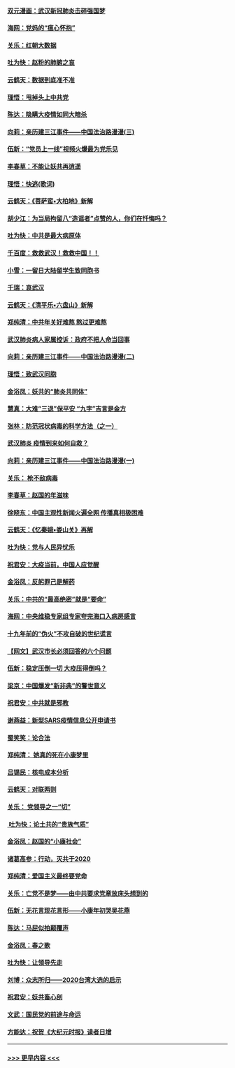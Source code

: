 #### [双元漫画：武汉新冠肺炎击碎强国梦](../pages/nsc993/n11843320.md?t=02050333) 
#### [海网：党妈的“瘟心怀抱”](../pages/nsc993/n11840740.md?t=02050333) 
#### [关乐：红朝大数据](../pages/nsc993/n11840675.md?t=02050333) 
#### [吐为快：赵粉的肺腑之哀](../pages/nsc993/n11840618.md?t=02050333) 
#### [云鹤天：数据到底准不准](../pages/nsc993/n11840325.md?t=02050333) 
#### [理悟：甩掉头上中共党](../pages/nsc993/n11838826.md?t=02050333) 
#### [陈达：隐瞒大疫情如同大暗杀](../pages/nsc993/n11838771.md?t=02050333) 
#### [向莉：亲历建三江事件——中国法治路漫漫(三)](../pages/nsc993/n11831825.md?t=02050333) 
#### [伍新：“党员上一线”视频火爆最为党乐见](../pages/nsc993/n11838200.md?t=02050333) 
#### [李春草：不能让妖共再逍遥](../pages/nsc993/n11838102.md?t=02050333) 
#### [理悟：快逃(歌词)](../pages/nsc993/n11838083.md?t=02050333) 
#### [云鹤天：《菩萨蛮▪大柏地》新解](../pages/nsc993/n11838059.md?t=02050333) 
#### [胡少江：为当局拘留八“造谣者”点赞的人，你们在忏悔吗？](../pages/nsc993/n11836801.md?t=02050333) 
#### [吐为快：中共是最大病原体](../pages/nsc993/n11836748.md?t=02050333) 
#### [千百度：救救武汉！救救中国！！](../pages/nsc993/n11836145.md?t=02050333) 
#### [小雪：一留日大陆留学生致同胞书](../pages/nsc993/n11834624.md?t=02050333) 
#### [千瑞：哀武汉](../pages/nsc993/n11833647.md?t=02050333) 
#### [云鹤天：《清平乐▪六盘山》新解](../pages/nsc993/n11833611.md?t=02050333) 
#### [郑纯清：中共年关好难熬 熬过更难熬](../pages/nsc993/n11833489.md?t=02050333) 
#### [武汉肺炎病人家属控诉：政府不把人命当回事](../pages/nsc993/n11833205.md?t=02050333) 
#### [向莉：亲历建三江事件——中国法治路漫漫(二)](../pages/nsc993/n11829102.md?t=02050333) 
#### [理悟：致武汉同胞](../pages/nsc993/n11831522.md?t=02050333) 
#### [金浴凤：妖共的“肺炎共同体”](../pages/nsc993/n11829448.md?t=02050333) 
#### [慧真：大难“三退”保平安 “九字”吉言是金方](../pages/nsc993/n11829501.md?t=02050333) 
#### [张林：防范冠状病毒的科学方法（之一）](../pages/nsc993/n11828618.md?t=02050333) 
#### [武汉肺炎 疫情到来如何自救？](../pages/nsc993/n11827632.md?t=02050333) 
#### [向莉：亲历建三江事件——中国法治路漫漫(一)](../pages/nsc993/n11827190.md?t=02050333) 
#### [关乐： 枪不敌病毒](../pages/nsc993/n11826746.md?t=02050333) 
#### [李春草：赵国的年滋味](../pages/nsc993/n11826321.md?t=02050333) 
#### [徐晓东：中国主观性新闻火遍全网 传播真相极困难](../pages/nsc993/n11826508.md?t=02050333) 
#### [云鹤天：《忆秦娥▪娄山关》再解](../pages/nsc993/n11824682.md?t=02050333) 
#### [吐为快：党与人民异忧乐](../pages/nsc993/n11824660.md?t=02050333) 
#### [祝君安：大疫当前，中国人应觉醒](../pages/nsc993/n11821946.md?t=02050333) 
#### [金浴凤：反躬罪己是解药](../pages/nsc993/n11820280.md?t=02050333) 
#### [关乐：中共的“最高绝密”就是“要命”](../pages/nsc993/n11816946.md?t=02050333) 
#### [海网：中央维稳专家组专家夸完海口入病房感言](../pages/nsc993/n11815138.md?t=02050333) 
#### [十九年前的“伪火”不攻自破的世纪谎言](../pages/nsc993/n11813238.md?t=02050333) 
#### [【网文】武汉市长必须回答的六个问题](../pages/nsc993/n11813848.md?t=02050333) 
#### [伍新：稳定压倒一切 大疫压得倒吗？](../pages/nsc993/n11812634.md?t=02050333) 
#### [梁京：中国爆发“新非典”的警世意义](../pages/nsc993/n11812554.md?t=02050333) 
#### [祝君安：中共就是邪教](../pages/nsc993/n11812431.md?t=02050333) 
#### [谢燕益：新型SARS疫情信息公开申请书](../pages/nsc993/n11808840.md?t=02050333) 
#### [蜀笑笑：论合法](../pages/nsc993/n11808064.md?t=02050333) 
#### [郑纯清： 她真的死在小康梦里](../pages/nsc993/n11806623.md?t=02050333) 
#### [吕锡民：核电成本分析](../pages/nsc993/n11806284.md?t=02050333) 
#### [云鹤天：对联两则](../pages/nsc993/n11805957.md?t=02050333) 
#### [关乐： 党领导之一“切”](../pages/nsc993/n11804505.md?t=02050333) 
#### [ 吐为快：论土共的“贵族气质”](../pages/nsc993/n11804490.md?t=02050333) 
#### [金浴凤：赵国的“小康社会”](../pages/nsc993/n11804452.md?t=02050333) 
#### [诸葛高参：行动，灭共于2020](../pages/nsc993/n11804120.md?t=02050333) 
#### [郑纯清：爱国主义最终要党命](../pages/nsc993/n11802197.md?t=02050333) 
#### [关乐：亡党不是梦——由中共要求党章放床头想到的](../pages/nsc993/n11802156.md?t=02050333) 
#### [伍新：无花言现花言形——小康年初哭吴花燕](../pages/nsc993/n11800044.md?t=02050333) 
#### [陈达：马屁似拍颠覆声](../pages/nsc993/n11800010.md?t=02050333) 
#### [金浴凤：春之歌](../pages/nsc993/n11797687.md?t=02050333) 
#### [吐为快：让领导先走](../pages/nsc993/n11797512.md?t=02050333) 
#### [刘博：众志所归——2020台湾大选的启示](../pages/nsc993/n11796878.md?t=02050333) 
#### [祝君安：妖共畜心剖](../pages/nsc993/n11794273.md?t=02050333) 
#### [文武：国民党的前途与命运](../pages/nsc993/n11794198.md?t=02050333) 
#### [方能达：祝贺《大纪元时报》读者日增](../pages/nsc993/n11793807.md?t=02050333) 

----
#### [ >>> 更早内容 <<< ](../indexes/nsc993-earlier.md)
